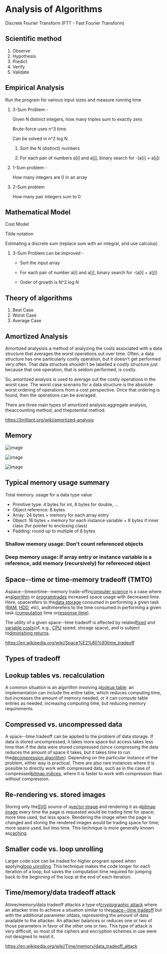 # Analysis of Algorithms

Discrete Fourier Transform (FTT - Fast Fourier Transform)

## Scientific method

1. Observe
2. Hypothesis
3. Predict
4. Verify
5. Validate

## Empirical Analysis

Run the program for various input sizes and measure running time

1. 3-Sum Problem -

   Given N distinct integers, how many triples sum to exactly zero

   Brute-force uses n^3 time.

   Can be solved in n^2 log N

      1. Sort the N (distinct) numbers

      2. For each pair of numbers a[i] and a[j], binary search for -(a[i] + a[j])

2. 1-Sum problem -

   How many integers are 0 in an array

3. 2-Sum problem

   How many pair integers sum to 0

## Mathematical Model

Cost Model

Tilde notation

Estimating a discrete sum (replace sum with an integral, and use calculus)

1. 3-Sum Problem can be improved -

   - Sort the input array

   - For each pair of number a[i] and a[j], binary search for -(a[i] + a[j])

   - Order of growth is N^2 log N

## Theory of algorithms

1. Best Case
2. Worst Case
3. Average Case

## Amortized Analysis

Amortized analysisis a method of analyzing the costs associated with a data structure that averages the worst operations out over time. Often, a data structure has one particularly costly operation, but it doesn't get performed very often. That data structure shouldn't be labelled a costly structure just because that one operation, that is seldom performed, is costly.

So, amortized analysis is used to average out the costly operations in the worst case. The worst case scenario for a data structure is the absolute worst ordering of operations from a cost perspective. Once that ordering is found, then the operations can be averaged.

There are three main types of amortized analysis:aggregate analysis, theaccounting method, and thepotential method.

<https://brilliant.org/wiki/amortized-analysis>

## Memory

![image](../../media/Analysis-of-Algorithms-image1.jpg)

![image](../../media/Analysis-of-Algorithms-image2.jpg)

![image](../../media/Analysis-of-Algorithms-image3.jpg)

## Typical memory usage summary

Total memory. usage for a data type value

- Primitive type: 4 bytes for int, 8 bytes for double, ...
- Object reference: 8 bytes
- Array: 24 bytes + memory for each array entry
- Object: 16 bytes + memory for each instance variable + 8 bytes if inner class (for pointer to enclosing class)
- Padding: round up to multiple of 8 bytes

### Shallow memory usage: Don't count referenced objects

### Deep memory usage: If array entry or instance variable is a reference, add memory (recursively) for referenced object

## Space--time or time-memory tradeoff (TMTO)

Aspace--timeortime--memory trade-offin[computer science](https://en.wikipedia.org/wiki/Computer_science) is a case where an[algorithm](https://en.wikipedia.org/wiki/Algorithm) or [program](https://en.wikipedia.org/wiki/Computer_program)[trades](https://en.wikipedia.org/wiki/Trade-off) increased space usage with decreased time. Here, spacerefers to the[data storage](https://en.wikipedia.org/wiki/Computer_storage) consumed in performing a given task ([RAM](https://en.wikipedia.org/wiki/Dynamic_random-access_memory), [HDD](https://en.wikipedia.org/wiki/Hard_disk_drive), etc), andtimerefers to the time consumed in performing a given task ([computation](https://en.wikipedia.org/wiki/Time_complexity) time or[response time](https://en.wikipedia.org/wiki/Response_time_(technology))).

The utility of a given space--time tradeoff is affected by related[fixed](https://en.wikipedia.org/wiki/Fixed_cost) and [variable costs](https://en.wikipedia.org/wiki/Variable_costs)(of, e.g., [CPU](https://en.wikipedia.org/wiki/CPU) speed, storage space), and is subject to[diminishing returns](https://en.wikipedia.org/wiki/Diminishing_returns).

<https://en.wikipedia.org/wiki/Space%E2%80%93time_tradeoff>

## Types of tradeoff

## Lookup tables vs. recalculation

A common situation is an algorithm involving a[lookup table](https://en.wikipedia.org/wiki/Lookup_table): an implementation can include the entire table, which reduces computing time, but increases the amount of memory needed, or it can compute table entries as needed, increasing computing time, but reducing memory requirements.

## Compressed vs. uncompressed data

A space--time tradeoff can be applied to the problem of data storage. If data is stored uncompressed, it takes more space but access takes less time than if the data were stored compressed (since compressing the data reduces the amount of space it takes, but it takes time to run the[decompression algorithm](https://en.wikipedia.org/wiki/Data_compression)). Depending on the particular instance of the problem, either way is practical. There are also rare instances where it is possible to directly work with compressed data, such as in the case of compressed[bitmap indices](https://en.wikipedia.org/wiki/Bitmap_index), where it is faster to work with compression than without compression.

## Re-rendering vs. stored images

Storing only the[SVG](https://en.wikipedia.org/wiki/Scalable_Vector_Graphics) source of a[vector image](https://en.wikipedia.org/wiki/Vector_graphics) and rendering it as a[bitmap image](https://en.wikipedia.org/wiki/Bitmap) every time the page is requested would be trading time for space; more time used, but less space. Rendering the image when the page is changed and storing the rendered images would be trading space for time; more space used, but less time. This technique is more generally known as[caching](https://en.wikipedia.org/wiki/Cache_(computing)).

## Smaller code vs. loop unrolling

Larger code size can be traded for higher program speed when applying[loop unrolling](https://en.wikipedia.org/wiki/Loop_unrolling). This technique makes the code longer for each iteration of a loop, but saves the computation time required for jumping back to the beginning of the loop at the end of each iteration.

## Time/memory/data tradeoff attack

Atime/memory/data tradeoff attackis a type of[cryptographic attack](https://en.wikipedia.org/wiki/Cryptanalysis) where an attacker tries to achieve a situation similar to the[space--time tradeoff](https://en.wikipedia.org/wiki/Space%E2%80%93time_tradeoff) but with the additional parameter ofdata, representing the amount of data available to the attacker. An attacker balances or reduces one or two of those parameters in favor of the other one or two. This type of attack is very difficult, so most of the ciphers and encryption schemes in use were not designed to resist it.

<https://en.wikipedia.org/wiki/Time/memory/data_tradeoff_attack>
